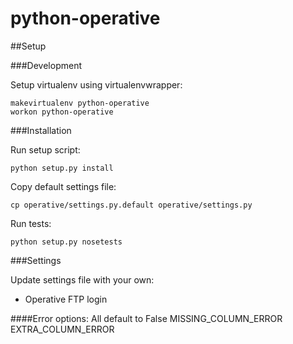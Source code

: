 python-operative
=========


##Setup

###Development

Setup virtualenv using virtualenvwrapper:

	makevirtualenv python-operative
	workon python-operative


###Installation

Run setup script:

	python setup.py install

Copy default settings file:

	cp operative/settings.py.default operative/settings.py

Run tests:

	python setup.py nosetests


###Settings

Update settings file with your own:

- Operative FTP login


####Error options:
All default to False
MISSING_COLUMN_ERROR
EXTRA_COLUMN_ERROR




